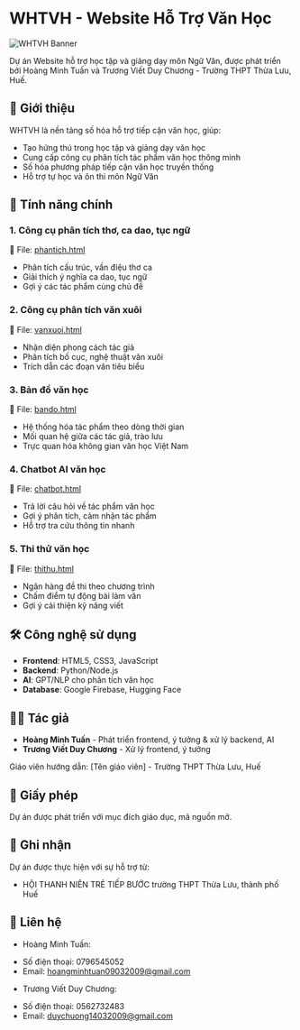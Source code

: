 # WHTVH - Website Hỗ Trợ Văn Học

![WHTVH Banner](https://images.unsplash.com/photo-1455390582262-044cdead277a?ixlib=rb-1.2.1&auto=format&fit=crop&w=1200&h=400&q=80)

Dự án Website hỗ trợ học tập và giảng dạy môn Ngữ Văn, được phát triển bởi Hoàng Minh Tuấn và Trương Viết Duy Chương - Trường THPT Thừa Lưu, Huế.

## 📌 Giới thiệu

WHTVH là nền tảng số hóa hỗ trợ tiếp cận văn học, giúp:
- Tạo hứng thú trong học tập và giảng dạy văn học
- Cung cấp công cụ phân tích tác phẩm văn học thông minh
- Số hóa phương pháp tiếp cận văn học truyền thống
- Hỗ trợ tự học và ôn thi môn Ngữ Văn

## 🚀 Tính năng chính

### 1. Công cụ phân tích thơ, ca dao, tục ngữ
📄 File: [phantich.html](phantich.html)
- Phân tích cấu trúc, vần điệu thơ ca
- Giải thích ý nghĩa ca dao, tục ngữ
- Gợi ý các tác phẩm cùng chủ đề

### 2. Công cụ phân tích văn xuôi
📄 File: [vanxuoi.html](vanxuoi.html)
- Nhận diện phong cách tác giả
- Phân tích bố cục, nghệ thuật văn xuôi
- Trích dẫn các đoạn văn tiêu biểu

### 3. Bản đồ văn học
📄 File: [bando.html](bando.html)
- Hệ thống hóa tác phẩm theo dòng thời gian
- Mối quan hệ giữa các tác giả, trào lưu
- Trực quan hóa không gian văn học Việt Nam

### 4. Chatbot AI văn học
📄 File: [chatbot.html](chatbot.html)
- Trả lời câu hỏi về tác phẩm văn học
- Gợi ý phân tích, cảm nhận tác phẩm
- Hỗ trợ tra cứu thông tin nhanh

### 5. Thi thử văn học
📄 File: [thithu.html](thithu.html)
- Ngân hàng đề thi theo chương trình
- Chấm điểm tự động bài làm văn
- Gợi ý cải thiện kỹ năng viết

## 🛠 Công nghệ sử dụng
- **Frontend**: HTML5, CSS3, JavaScript
- **Backend**: Python/Node.js
- **AI**: GPT/NLP cho phân tích văn học
- **Database**: Google Firebase, Hugging Face

## 👨‍💻 Tác giả
- **Hoàng Minh Tuấn** - Phát triển frontend, ý tưởng & xử lý backend, AI
- **Trương Viết Duy Chương** - Xử lý frontend, ý tưởng

Giáo viên hướng dẫn: [Tên giáo viên] - Trường THPT Thừa Lưu, Huế

## 📜 Giấy phép
Dự án được phát triển với mục đích giáo dục, mã nguồn mở.

## 🙏 Ghi nhận
Dự án được thực hiện với sự hỗ trợ từ:
- HỘI THANH NIÊN TRẺ TIẾP BƯỚC trường THPT Thừa Lưu, thành phố Huế

## 📌 Liên hệ
- Hoàng Minh Tuấn:
+ Số điện thoại: 0796545052
+ Email: hoangminhtuan09032009@gmail.com
- Trương Viết Duy Chương:
+ Số điện thoại: 0562732483
+ Email: duychuong14032009@gmail.com

